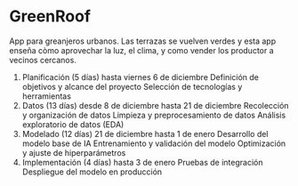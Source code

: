 # GreenRoof
App para greanjeros urbanos. Las terrazas se vuelven verdes y esta app enseña còmo aprovechar la luz, el clima, y como vender los productor a vecinos cercanos.
 

1. Planificación (5 días) hasta viernes 6 de diciembre
	Definición de objetivos y alcance del proyecto
	Selección de tecnologías y herramientas
2. Datos (13 días) desde 8 de diciembre hasta 21 de diciembre
	Recolección y organización de datos
	Limpieza y preprocesamiento de datos
	Análisis exploratorio de datos (EDA)
3. Modelado (12 días) 21 de diciembre hasta 1 de enero
	Desarrollo del modelo base de IA
	Entrenamiento y validación del modelo
	Optimización y ajuste de hiperparámetros
4. Implementación (4 días) hasta 3 de enero
	Pruebas de integración
	Despliegue del modelo en producción
